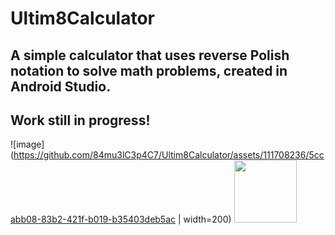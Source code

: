# Ultim8Calculator

## A simple calculator that uses reverse Polish notation to solve math problems, created in Android Studio. <br>

## **Work still in progress!** <br>
![image](https://github.com/84mu3lC3p4C7/Ultim8Calculator/assets/111708236/5ccabb08-83b2-421f-b019-b35403deb5ac | width=200)
<img src='https://github.com/84mu3lC3p4C7/Ultim8Calculator/assets/111708236/5ccabb08-83b2-421f-b019-b35403deb5ac' width='100'>
